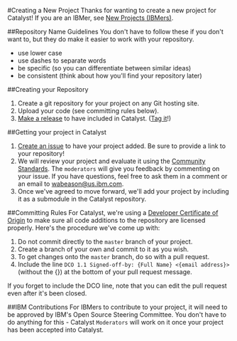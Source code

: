 #Creating a New Project
Thanks for wanting to create a new project for Catalyst! If you are an IBMer, see [New Projects (IBMers)](NewProjectsIBM.md).

##Repository Name Guidelines
You don't have to follow these if you don't want to, but they do make it easier to work with your repository.
- use lower case
- use dashes to separate words
- be specific (so you can differentiate between similar ideas)
- be consistent (think about how you'll find your repository later)

##Creating your Repository
1. Create a git repository for your project on any Git hosting site.
2. Upload your code (see committing rules below).
3. [Make a release](https://help.github.com/articles/creating-releases/) to have included in Catalyst. ([Tag it](https://help.github.com/articles/working-with-tags/)!)

##Getting your project in Catalyst
1. [Create an issue](https://github.com/watson-catalyst/watson-catalyst/issues) to have your project added. Be sure to provide a link to your repository!
2. We will review your project and evaluate it using the [Community Standards](CommunityStandards.md). The `moderators` will give you feedback by commenting on your issue. If you have questions, feel free to ask them in a comment or an email to [wabeason@us.ibm.com](mailto:wabeason@us.ibm.com).
3. Once we've agreed to move forward, we'll add your project by including it as a submodule in the Catalyst repository.

##Committing Rules
For Catalyst, we're using a [Developer Certificate of Origin](http://elinux.org/Developer_Certificate_Of_Origin) to make sure all code additions to the repository are licensed properly. Here's the procedure we've come up with:

1. Do not commit directly to the `master` branch of your project.
2. Create a branch of your own and commit to it as you wish.
3. To get changes onto the `master` branch, do so with a pull request.
4. Include the line `DCO 1.1 Signed-off-by: {Full Name} <{email address}>` (without the {}) at the bottom of your pull request message.

If you forget to include the DCO line, note that you can edit the pull request even after it's been closed.

##IBM Contributions
For IBMers to contribute to your project, it will need to be approved by IBM's Open Source Steering Committee. You don't have to do anything for this - Catalyst `Moderators` will work on it once your project has been accepted into Catalyst.